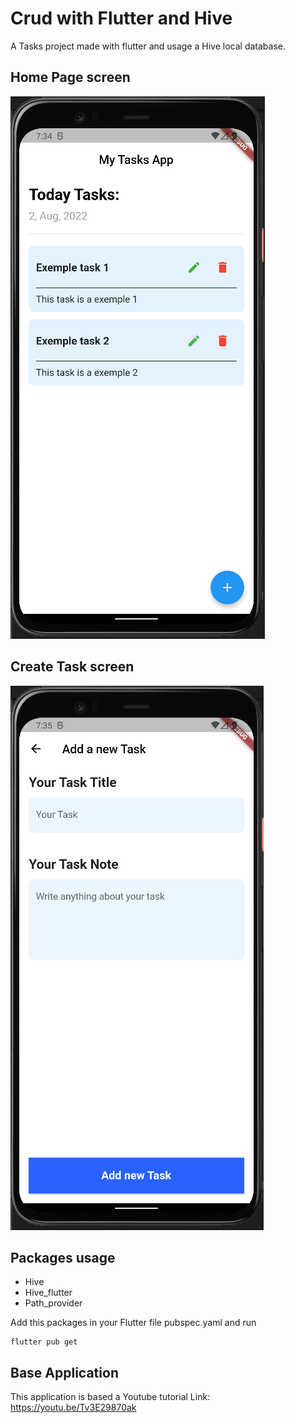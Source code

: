 # Crud with Flutter and Hive

A Tasks project made with flutter and usage a Hive local database.

## Home Page screen


![Screenshots](./screenshots/home_page.png)


## Create Task screen

![Screenshots](./screenshots/create_task.png)

## Packages usage

* Hive
* Hive_flutter
* Path_provider

Add this packages in your Flutter file pubspec.yaml and run 

```
flutter pub get

```

## Base Application

This application is based a Youtube tutorial
Link: https://youtu.be/Tv3E29870ak

